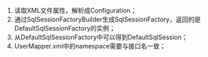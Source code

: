 1. 读取XML文件属性，解析成Configuration；
2. 通过SqlSessionFactoryBuilder生成SqlSessionFactory，返回的是DefaultSqlSessionFactory的实例；
3. 从DefaultSqlSessionFactory中可以得到DefaultSqlSession；
4. UserMapper.xml中的namespace需要与接口名一致；



  
